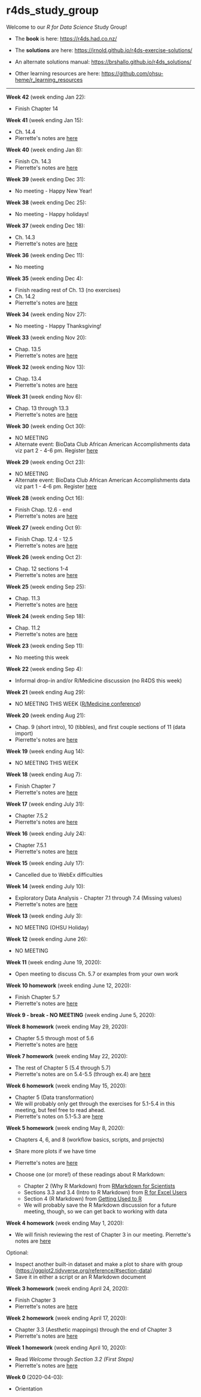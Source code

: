 # r4ds_study_group

Welcome to our *R for Data Science* Study Group!

* The **book** is here: https://r4ds.had.co.nz/
* The **solutions** are here: https://jrnold.github.io/r4ds-exercise-solutions/
* An alternate solutions manual: https://brshallo.github.io/r4ds_solutions/

* Other learning resources are here: https://github.com/ohsu-heme/r_learning_resources

---

**Week 42** (week ending Jan 22):

* Finish Chapter 14

**Week 41** (week ending Jan 15):

* Ch. 14.4
* Pierrette's notes are [here](https://github.com/ohsu-heme/r4ds_study_group/blob/master/r4ds_week41.Rmd)

**Week 40** (week ending Jan 8):

* Finish Ch. 14.3
* Pierrette's notes are [here](https://github.com/ohsu-heme/r4ds_study_group/blob/master/r4ds_week36.Rmd)

**Week 39** (week ending Dec 31):

* No meeting - Happy New Year!

**Week 38** (week ending Dec 25):

* No meeting - Happy holidays!

**Week 37** (week ending Dec 18):

* Ch. 14.3
* Pierrette's notes are [here](https://github.com/ohsu-heme/r4ds_study_group/blob/master/r4ds_week36.Rmd)

**Week 36** (week ending Dec 11):

* No meeting

**Week 35** (week ending Dec 4):

* Finish reading rest of Ch. 13 (no exercises)
* Ch. 14.2
* Pierrette's notes are [here](https://github.com/ohsu-heme/r4ds_study_group/blob/master/r4ds_week35.md)

**Week 34** (week ending Nov 27):

* No meeting - Happy Thanksgiving! 

**Week 33** (week ending Nov 20):

* Chap. 13.5
* Pierrette's notes are [here](https://github.com/ohsu-heme/r4ds_study_group/blob/master/r4ds_week33.md)

**Week 32** (week ending Nov 13):

* Chap. 13.4 
* Pierrette's notes are [here](https://github.com/ohsu-heme/r4ds_study_group/blob/master/r4ds_week32.md)

**Week 31** (week ending Nov 6):

* Chap. 13 through 13.3
* Pierrette's notes are [here](https://github.com/ohsu-heme/r4ds_study_group/blob/master/r4ds_week31.md)

**Week 30** (week ending Oct 30):

* NO MEETING
* Alternate event: BioData Club African American Accomplishments data viz part 2 - 4-6 pm. Register [here](https://ohsu.ca1.qualtrics.com/jfe/form/SV_0TYUu2Gkg0vqIlf)

**Week 29** (week ending Oct 23):

* NO MEETING
* Alternate event: BioData Club African American Accomplishments data viz part 1 - 4-6 pm. Register [here](https://ohsu.ca1.qualtrics.com/jfe/form/SV_6E8CSaqFE7gez9b) 

**Week 28** (week ending Oct 16):

* Finish Chap. 12.6 - end
* Pierrette's notes are [here](https://github.com/ohsu-heme/r4ds_study_group/blob/master/r4ds_week28.md)

**Week 27** (week ending Oct 9):

* Finish Chap. 12.4 - 12.5
* Pierrette's notes are [here](https://github.com/ohsu-heme/r4ds_study_group/blob/master/r4ds_week27.md)

**Week 26** (week ending Oct 2):

* Chap. 12 sections 1-4
* Pierrette's notes are [here](https://github.com/ohsu-heme/r4ds_study_group/blob/master/r4ds_week26.md)

**Week 25** (week ending Sep 25):

* Chap. 11.3
* Pierrette's notes are [here](https://github.com/ohsu-heme/r4ds_study_group/blob/master/r4ds_week25.md)

**Week 24** (week ending Sep 18):

* Chap. 11.2
* Pierrette's notes are [here](https://github.com/ohsu-heme/r4ds_study_group/blob/master/r4ds_week24.md)

**Week 23** (week ending Sep 11):

* No meeting this week

**Week 22** (week ending Sep 4):

* Informal drop-in and/or R/Medicine discussion (no R4DS this week)

**Week 21** (week ending Aug 29):

* NO MEETING THIS WEEK ([R/Medicine conference](https://events.linuxfoundation.org/r-medicine/program/schedule/))

**Week 20** (week ending Aug 21):

* Chap. 9 (short intro), 10 (tibbles), and first couple sections of 11 (data import)
* Pierrette's notes are [here](https://github.com/ohsu-heme/r4ds_study_group/blob/master/r4ds_week20.md)

**Week 19** (week ending Aug 14):

* NO MEETING THIS WEEK

**Week 18** (week ending Aug 7):

* Finish Chapter 7
* Pierrette's notes are [here](https://github.com/ohsu-heme/r4ds_study_group/blob/master/r4ds_week18.md)

**Week 17** (week ending July 31):

* Chapter 7.5.2
* Pierrette's notes are [here](https://github.com/ohsu-heme/r4ds_study_group/blob/master/r4ds_week16.md)

**Week 16** (week ending July 24):

* Chapter 7.5.1
* Pierrette's notes are [here](https://github.com/ohsu-heme/r4ds_study_group/blob/master/r4ds_week15.md)

**Week 15** (week ending July 17):

* Cancelled due to WebEx difficulties

**Week 14** (week ending July 10):

* Exploratory Data Analysis - Chapter 7.1 through 7.4 (Missing values)
* Pierrette's notes are [here](https://github.com/ohsu-heme/r4ds_study_group/blob/master/r4ds_week14.md)

**Week 13** (week ending July 3):

* NO MEETING (OHSU Holiday)

**Week 12** (week ending June 26):

* NO MEETING

**Week 11** (week ending June 19, 2020):

* Open meeting to discuss Ch. 5.7 or examples from your own work 

**Week 10 homework** (week ending June 12, 2020):

* Finish Chapter 5.7
* Pierrette's notes are [here](https://github.com/ohsu-heme/r4ds_study_group/blob/master/r4ds_week10.md)

**Week 9 - break - NO MEETING** (week ending June 5, 2020):

**Week 8 homework** (week ending May 29, 2020):

* Chapter 5.5 through most of 5.6
* Pierrette's notes are [here](https://github.com/ohsu-heme/r4ds_study_group/blob/master/r4ds_week8.md)

**Week 7 homework** (week ending May 22, 2020):

* The rest of Chapter 5 (5.4 through 5.7)
* Pierrette's notes are on 5.4-5.5 (through ex.4) are [here](https://github.com/ohsu-heme/r4ds_study_group/blob/master/r4ds_week7.md)

**Week 6 homework** (week ending May 15, 2020):

* Chapter 5 (Data transformation)
* We will probably only get through the exercises for 5.1-5.4 in this meeting, but feel free to read ahead.
* Pierrette's notes on 5.1-5.3 are [here](https://github.com/ohsu-heme/r4ds_study_group/blob/master/r4ds_week6.md)

**Week 5 homework** (week ending May 8, 2020):

* Chapters 4, 6, and 8 (workflow basics, scripts, and projects)
* Share more plots if we have time
* Pierrette's notes are [here](https://github.com/ohsu-heme/r4ds_study_group/blob/master/r4ds_week5.md)

* Choose one (or more!) of these readings about R Markdown:
  * Chapter 2 (Why R Markdown) from [RMarkdown for Scientists](https://rmd4sci.njtierney.com/why-rmarkdown.html)
  * Sections 3.3 and 3.4 (Intro to R Markdown) from [R for Excel Users](https://rstudio-conf-2020.github.io/r-for-excel/rstudio.html#intro-to-rmarkdown)
  * Section 4 (R Markdown) from [Getting Used to R](https://ismayc.github.io/rbasics-book/4-rmarkdown.html)
  * We will probably save the R Markdown discussion for a future meeting, though, so we can get back to working with data

**Week 4 homework** (week ending May 1, 2020):

* We will finish reviewing the rest of Chapter 3 in our meeting. Pierrette's notes are [here](https://github.com/ohsu-heme/r4ds_study_group/blob/master/r4ds_week4.md)

Optional:

* Inspect another built-in dataset and make a plot to share with group (https://ggplot2.tidyverse.org/reference/#section-data)
* Save it in either a script or an R Markdown document

**Week 3 homework** (week ending April 24, 2020):

* Finish Chapter 3
* Pierrette's notes are [here](https://github.com/ohsu-heme/r4ds_study_group/blob/master/r4ds_week3.md)

**Week 2 homework** (week ending April 17, 2020):

* Chapter 3.3 (Aesthetic mappings) through the end of Chapter 3
* Pierrette's notes are [here](https://github.com/ohsu-heme/r4ds_study_group/blob/master/r4ds_week2.md)

**Week 1 homework** (week ending April 10, 2020):

* Read *Welcome* through *Section 3.2 (First Steps)*
* Pierrette's notes are [here](https://github.com/ohsu-heme/r4ds_study_group/blob/master/r4ds_week1.md)  
  
**Week 0** (2020-04-03):

* Orientation
